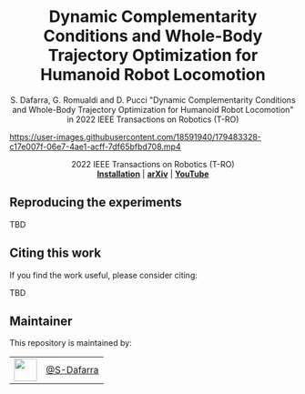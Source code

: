 <h1 align="center">
 Dynamic Complementarity Conditions and Whole-Body Trajectory Optimization for Humanoid Robot Locomotion
</h1>

<div align="center">

S. Dafarra, G. Romualdi and D. Pucci "Dynamic Complementarity Conditions and Whole-Body Trajectory Optimization for Humanoid Robot Locomotion" in 2022 IEEE Transactions on Robotics (T-RO)

</div>

<p align="center">




https://user-images.githubusercontent.com/18591940/179483328-c17e007f-06e7-4ae1-acff-7df65bfbd708.mp4




<div align="center">
2022 IEEE Transactions on Robotics (T-RO)
</div>
 
<div align="center">
  <a href="#reproducing-the-experiments"><b>Installation</b></a> |
  <a href="https://arxiv.org/abs/2207.03198"><b>arXiv</b></a> |
  <a href="https://www.youtube.com/watch?v=Uc9o8TE32cw"><b>YouTube</b></a>
</div>


## Reproducing the experiments

TBD


## Citing this work

If you find the work useful, please consider citing:

TBD



## Maintainer

This repository is maintained by:

|                                                              |                                                      |
| :----------------------------------------------------------: | :--------------------------------------------------: |
| [<img src="https://github.com/S-Dafarra.png" width="40">](https://github.com/S-Dafarra) | [@S-Dafarra](https://github.com/S-Dafarra) |
